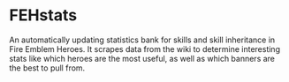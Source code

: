 # FEHstats
An automatically updating statistics bank for skills and skill inheritance in Fire Emblem Heroes. It scrapes data from the wiki to determine interesting stats like which heroes are the most useful, as well as which banners are the best to pull from.
